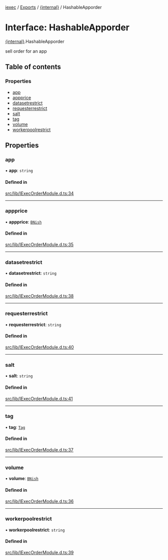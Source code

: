 [iexec](../README.md) / [Exports](../modules.md) / [{internal}](../modules/internal_.md) / HashableApporder

# Interface: HashableApporder

[{internal}](../modules/internal_.md).HashableApporder

sell order for an app

## Table of contents

### Properties

- [app](internal_.HashableApporder.md#app)
- [appprice](internal_.HashableApporder.md#appprice)
- [datasetrestrict](internal_.HashableApporder.md#datasetrestrict)
- [requesterrestrict](internal_.HashableApporder.md#requesterrestrict)
- [salt](internal_.HashableApporder.md#salt)
- [tag](internal_.HashableApporder.md#tag)
- [volume](internal_.HashableApporder.md#volume)
- [workerpoolrestrict](internal_.HashableApporder.md#workerpoolrestrict)

## Properties

### app

• **app**: `string`

#### Defined in

[src/lib/IExecOrderModule.d.ts:34](https://github.com/iExecBlockchainComputing/iexec-sdk/blob/4161173/src/lib/IExecOrderModule.d.ts#L34)

___

### appprice

• **appprice**: [`BNish`](../modules/internal_.md#bnish)

#### Defined in

[src/lib/IExecOrderModule.d.ts:35](https://github.com/iExecBlockchainComputing/iexec-sdk/blob/4161173/src/lib/IExecOrderModule.d.ts#L35)

___

### datasetrestrict

• **datasetrestrict**: `string`

#### Defined in

[src/lib/IExecOrderModule.d.ts:38](https://github.com/iExecBlockchainComputing/iexec-sdk/blob/4161173/src/lib/IExecOrderModule.d.ts#L38)

___

### requesterrestrict

• **requesterrestrict**: `string`

#### Defined in

[src/lib/IExecOrderModule.d.ts:40](https://github.com/iExecBlockchainComputing/iexec-sdk/blob/4161173/src/lib/IExecOrderModule.d.ts#L40)

___

### salt

• **salt**: `string`

#### Defined in

[src/lib/IExecOrderModule.d.ts:41](https://github.com/iExecBlockchainComputing/iexec-sdk/blob/4161173/src/lib/IExecOrderModule.d.ts#L41)

___

### tag

• **tag**: [`Tag`](../modules/internal_.md#tag)

#### Defined in

[src/lib/IExecOrderModule.d.ts:37](https://github.com/iExecBlockchainComputing/iexec-sdk/blob/4161173/src/lib/IExecOrderModule.d.ts#L37)

___

### volume

• **volume**: [`BNish`](../modules/internal_.md#bnish)

#### Defined in

[src/lib/IExecOrderModule.d.ts:36](https://github.com/iExecBlockchainComputing/iexec-sdk/blob/4161173/src/lib/IExecOrderModule.d.ts#L36)

___

### workerpoolrestrict

• **workerpoolrestrict**: `string`

#### Defined in

[src/lib/IExecOrderModule.d.ts:39](https://github.com/iExecBlockchainComputing/iexec-sdk/blob/4161173/src/lib/IExecOrderModule.d.ts#L39)
